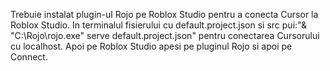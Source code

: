 Trebuie instalat plugin-ul Rojo pe Roblox Studio pentru a conecta Cursor la Roblox Studio. 
In terminalul fisierului cu default.project.json si src pui:"& "C:\Rojo\rojo.exe" serve default.project.json" pentru conectarea Cursorului cu localhost. Apoi pe Roblox Studio apesi pe pluginul Rojo si apoi pe Connect.
